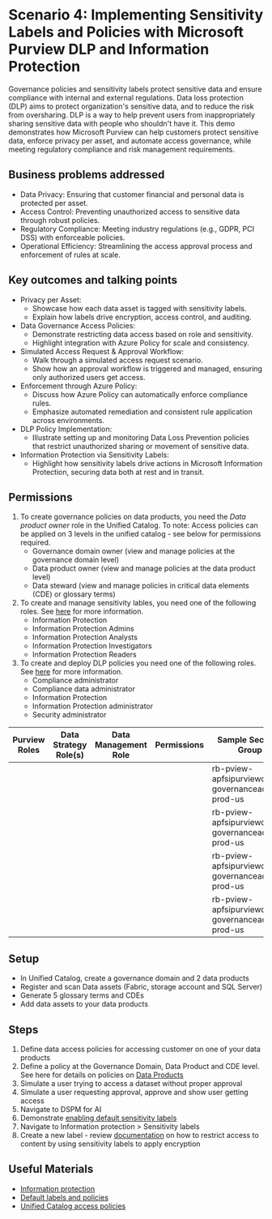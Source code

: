 # Scenario 4: Implementing Sensitivity Labels and Policies with Microsoft Purview DLP and Information Protection

Governance policies and sensitivity labels protect sensitive data and ensure compliance with internal and external regulations. Data loss protection (DLP) aims to protect organization's sensitive data, and to reduce the risk from oversharing. DLP is a way to help prevent users from inappropriately sharing sensitive data with people who shouldn't have it. This demo demonstrates how Microsoft Purview can help customers protect sensitive data, enforce privacy per asset, and automate access governance, while meeting regulatory compliance and risk management requirements.

## Business problems addressed

- Data Privacy: Ensuring that customer financial and personal data is protected per asset.
- Access Control: Preventing unauthorized access to sensitive data through robust policies.
- Regulatory Compliance: Meeting industry regulations (e.g., GDPR, PCI DSS) with enforceable policies.
- Operational Efficiency: Streamlining the access approval process and enforcement of rules at scale.

## Key outcomes and talking points

- Privacy per Asset:
  - Showcase how each data asset is tagged with sensitivity labels.
  - Explain how labels drive encryption, access control, and auditing.
- Data Governance Access Policies:
  - Demonstrate restricting data access based on role and sensitivity.
  - Highlight integration with Azure Policy for scale and consistency.
- Simulated Access Request & Approval Workflow:
  - Walk through a simulated access request scenario.
  - Show how an approval workflow is triggered and managed, ensuring only authorized users get access.
- Enforcement through Azure Policy:
  - Discuss how Azure Policy can automatically enforce compliance rules.
  - Emphasize automated remediation and consistent rule application across environments.
- DLP Policy Implementation:
  - Illustrate setting up and monitoring Data Loss Prevention policies that restrict unauthorized sharing or movement of sensitive data.
- Information Protection via Sensitivity Labels:
  - Highlight how sensitivity labels drive actions in Microsoft Information Protection, securing data both at rest and in transit.

## Permissions

1. To create governance policies on data products, you need the _Data product owner_ role in the Unified Catalog. To note: Access policies can be applied on 3 levels in the unified catalog - see below for permissions required.
    - Governance domain owner (view and manage policies at the governance domain level)
    - Data product owner (view and manage policies at the data product level)
    - Data steward (view and manage policies in critical data elements (CDE) or glossary terms)
2. To create and manage sensitivity lables, you need one of the following roles. See [here](https://learn.microsoft.com/en-us/purview/get-started-with-sensitivity-labels#permissions-required-to-create-and-manage-sensitivity-labels) for more information.
    - Information Protection
    - Information Protection Admins
    - Information Protection Analysts
    - Information Protection Investigators
    - Information Protection Readers
3. To create and deploy DLP policies you need one of the following roles. See [here](https://learn.microsoft.com/en-us/purview/dlp-create-deploy-policy?tabs=purview#permissions) for more information.
    - Compliance administrator
    - Compliance data administrator
    - Information Protection
    - Information Protection administrator
    - Security administrator

| Purview Roles             | Data Strategy Role(s)                  | Data Management Role       | Permissions                                                                 | Sample Security Group                  |
|---------------------------|----------------------------------------|----------------------------|-----------------------------------------------------------------------------|----------------------------------------|
|                           |                                       |                                |                                                   |                      rb-pview-apfsipurviewdemo-governanceadmin-prod-us |
|                           |                                       |                                |                                                   |                      rb-pview-apfsipurviewdemo-governanceadmin-prod-us |
|                           |                                       |                                |                                                   |                      rb-pview-apfsipurviewdemo-governanceadmin-prod-us |
|                           |                                       |                                |                                                   |                      rb-pview-apfsipurviewdemo-governanceadmin-prod-us |

## Setup

- In Unified Catalog, create a governance domain and 2 data products
- Register and scan Data assets (Fabric, storage account and SQL Server)
- Generate 5 glossary terms and CDEs
- Add data assets to your data products

## Steps

1. Define data access policies for accessing customer on one of your data products
2. Define a policy at the Governance Domain, Data Product and CDE level. See here for details on policies on [Data Products](https://learn.microsoft.com/en-us/purview/unified-catalog-access-policies#configure-data-product-access-policies)
3. Simulate a user trying to access a dataset without proper approval
4. Simulate a user requesting approval, approve and show user getting access
5. Navigate to DSPM for AI
6. Demonstrate [enabling default sensitivity labels](https://learn.microsoft.com/en-us/purview/mip-easy-trials#activate-the-default-labels-and-policies)
7. Navigate to Information protection > Sensitivity labels
8. Create a new label - review [documentation](https://learn.microsoft.com/en-us/purview/encryption-sensitivity-labels) on how to restrict access to content by using sensitivity labels to apply encryption

## Useful Materials

- [Information protection](https://learn.microsoft.com/en-us/purview/information-protection)
- [Default labels and policies](https://learn.microsoft.com/en-us/purview/mip-easy-trials)
- [Unified Catalog access policies](https://learn.microsoft.com/en-us/purview/unified-catalog-access-policies)
